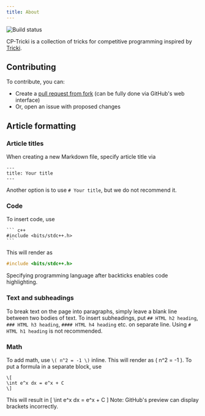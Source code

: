 ```yaml
---
title: About
---
```

![Build status](https://github.com/cp-tricki/cp-tricki.github.io/actions/workflows/ci.yml/badge.svg)

CP-Tricki is a collection of tricks for competitive programming inspired by [Tricki](https://www.tricki.org/).

## Contributing
To contribute, you can:

- Create a [pull request from fork](https://docs.github.com/en/pull-requests/collaborating-with-pull-requests/proposing-changes-to-your-work-with-pull-requests/creating-a-pull-request-from-a-fork) (can be fully done via GitHub's web interface)
- Or, open an issue with proposed changes

## Article formatting
### Article titles
When creating a new Markdown file, specify article title via
```
---
title: Your title
---
```
Another option is to use `# Your title`, but we do not recommend it.

### Code
To insert code, use
```` 
``` c++
#include <bits/stdc++.h>
```
````
This will render as
``` c++
#include <bits/stdc++.h>
```
Specifying programming language after backticks enables code highlighting.

### Text and subheadings
To break text on the page into paragraphs, simply leave a blank line between two bodies of text.
To insert subheadings, put `## HTML h2 heading`, `### HTML h3 heading`, `#### HTML h4 heading` etc. on separate line. Using `# HTML h1 heading` is not recommended.

### Math
To add math, use `\( n^2 = -1 \)` inline. This will render as \( n^2 = -1 \). To put a formula in a separate block, use 
```
\[
\int e^x dx = e^x + C
\]
```
This will result in 
\[
\int e^x dx = e^x + C
\]
Note: GitHub's preview can display brackets incorrectly.
